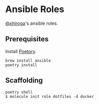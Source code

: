 # Ansible Roles
[@xhiroga](https://github.com/xhiroga)'s ansible roles.


## Prerequisites

Install [Poetory](https://python-poetry.org/).

```shell
brew install ansible
poetry install
```

## Scaffolding

```shell
poetry shell
$ molecule init role dotfiles -d docker
```
